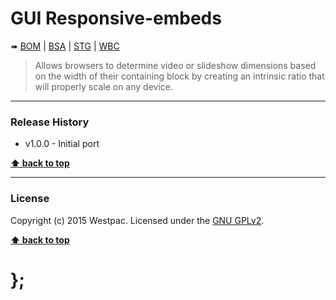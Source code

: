GUI Responsive-embeds
=====================

➠
[BOM](http://westpaccxteam.github.io/GUI-source/responsive-embeds/1.0.0/tests/BOM/) |
[BSA](http://westpaccxteam.github.io/GUI-source/responsive-embeds/1.0.0/tests/BSA/) |
[STG](http://westpaccxteam.github.io/GUI-source/responsive-embeds/1.0.0/tests/STG/) |
[WBC](http://westpaccxteam.github.io/GUI-source/responsive-embeds/1.0.0/tests/WBC/)

> Allows browsers to determine video or slideshow dimensions based on the width of their containing block by creating an intrinsic ratio that will properly
> scale on any device.

----------------------------------------------------------------------------------------------------------------------------------------------------------------


### Release History

* v1.0.0 - Initial port

**[⬆ back to top](#content)**


----------------------------------------------------------------------------------------------------------------------------------------------------------------


### License

Copyright (c) 2015 Westpac. Licensed under the [GNU GPLv2](https://raw.githubusercontent.com/WestpacCXTeam/GUI-source/master/LICENSE).

**[⬆ back to top](#content)**

# };
